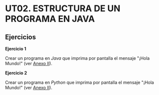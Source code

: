 # UT02. ESTRUCTURA DE UN PROGRAMA EN JAVA

## Ejercicios

__Ejercicio 1__

Crear un programa en _Java_ que imprima por pantalla el mensaje "¡Hola Mundo!" (ver [Anexo II](../anexos/anexo_ii.md)).

__Ejercicio 2__

Crear un programa en _Python_ que imprima por pantalla el mensaje "¡Hola Mundo!" (ver [Anexo II](../anexos/anexo_ii.md)).
